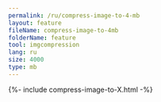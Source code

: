 ```yaml
---
permalink: /ru/compress-image-to-4-mb
layout: feature
fileName: compress-image-to-4mb
folderName: feature
tool: imgcompression
lang: ru
size: 4000
type: mb
---
```


{%- include compress-image-to-X.html -%}
